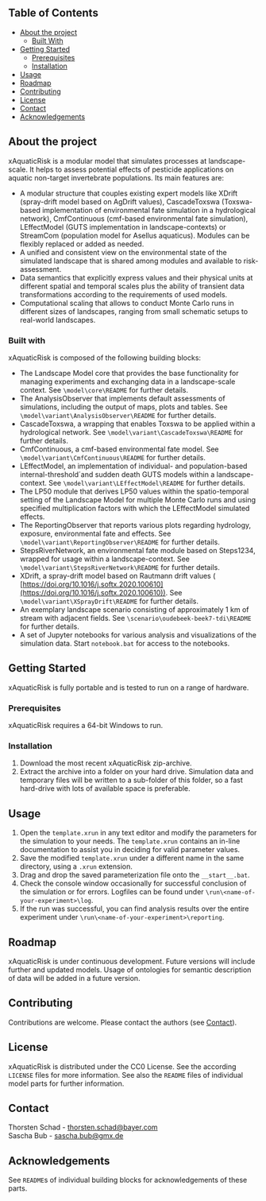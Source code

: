 ## Table of Contents
* [About the project](#about-the-project)
  * [Built With](#built-with)
* [Getting Started](#getting-started)
  * [Prerequisites](#prerequisites)
  * [Installation](#installation)
* [Usage](#usage)
* [Roadmap](#roadmap)
* [Contributing](#contributing)
* [License](#license)
* [Contact](#contact)
* [Acknowledgements](#acknowledgements)


## About the project
xAquaticRisk is a modular model that simulates processes at landscape-scale. It helps to assess potential effects of 
pesticide applications on aquatic non-target invertebrate populations. Its main features are:
* A modular structure that couples existing expert models like XDrift (spray-drift model based on AgDrift values),
  CascadeToxswa (Toxswa-based implementation of environmental fate simulation in a hydrological network), CmfContinuous
  (cmf-based environmental fate simulation), LEffectModel (GUTS implementation in landscape-contexts) or StreamCom
  (population model for Asellus aquaticus). Modules can be flexibly replaced or added as needed. 
* A unified and consistent view on the environmental state of the simulated landscape that is shared among modules and
  available to risk-assessment. 
* Data semantics that explicitly express values and their physical units at different spatial and temporal scales plus 
  the ability of transient data transformations according to the requirements of used models.
* Computational scaling that allows to conduct Monte Carlo runs in different sizes of landscapes, ranging from small
  schematic setups to real-world landscapes. 

### Built with
xAquaticRisk is composed of the following building blocks: 
* The Landscape Model core that provides the base functionality for managing experiments and exchanging data in a 
  landscape-scale context. See `\model\core\README` for further details.  
* The AnalysisObserver that implements default assessments of simulations, including the output of maps, plots and 
  tables. See `\model\variant\AnalysisObserver\README` for further details.
* CascadeToxswa, a wrapping that enables Toxswa to be applied within a hydrological network. See 
  `\model\variant\CascadeToxswa\README` for further details.
* CmfContinuous, a cmf-based environmental fate model. See `\model\variant\CmfContinuous\README` for further details.
* LEffectModel, an implementation of individual- and population-based internal-threshold´and sudden death GUTS models 
  within a landscape-context. See `\model\variant\LEffectModel\README` for further details.
* The LP50 module that derives LP50 values within the spatio-temporal setting of the Landscape Model for multiple Monte
  Carlo runs and using specified multiplication factors with which the LEffectModel simulated effects.
* The ReportingObserver that reports various plots regarding hydrology, exposure, environmental fate and effects. See
  `\model\variant\ReportingObserver\README` for further details.
* StepsRiverNetwork, an environmental fate module based on Steps1234, wrapped for usage within a landscape-context. See
  `\model\variant\StepsRiverNetwork\README` for further details.
* XDrift, a spray-drift model based on Rautmann drift values (
  [https://doi.org/10.1016/j.softx.2020.100610](https://doi.org/10.1016/j.softx.2020.100610)). See 
  `\model\variant\XSprayDrift\README` for further details.
* An exemplary landscape scenario consisting of approximately 1 km of stream with adjacent fields. See 
  `\scenario\oudebeek-beek7-tdi\README` for further details.
* A set of Jupyter notebooks for various analysis and visualizations of the simulation data. Start `notebook.bat` for 
  access to the notebooks.  


## Getting Started
xAquaticRisk is fully portable and is tested to run on a range of hardware.

### Prerequisites
xAquaticRisk requires a 64-bit Windows to run.

### Installation
1. Download the most recent xAquaticRisk zip-archive.
2. Extract the archive into a folder on your hard drive. Simulation data and temporary files will be written to a 
   sub-folder of this folder, so a fast hard-drive with lots of available space is preferable.  


## Usage
1. Open the `template.xrun` in any text editor and modify the parameters for the simulation to your needs. The 
   `template.xrun` contains an in-line documentation to assist you in deciding for valid parameter values.
2. Save the modified `template.xrun` under a different name in the same directory, using a `.xrun` extension.
3. Drag and drop the saved parameterization file onto the `__start__.bat`.
4. Check the console window occasionally for successful conclusion of the simulation or for errors. Logfiles can be
   found under `\run\<name-of-your-experiment>\log`.
5. If the run was successful, you can find analysis results over the entire experiment under 
   `\run\<name-of-your-experiment>\reporting`.


## Roadmap
xAquaticRisk is under continuous development. Future versions will include further and updated models. Usage of 
ontologies for semantic description of data will be added in a future version.


## Contributing
Contributions are welcome. Please contact the authors (see [Contact](#contact)).


## License
xAquaticRisk is distributed under the CC0 License. See the according `LICENSE` files for more information. See also the
`README` files of individual model parts for further information.


## Contact
Thorsten Schad - thorsten.schad@bayer.com  
Sascha Bub - sascha.bub@gmx.de


## Acknowledgements
See `README`s of individual building blocks for acknowledgements of these parts.
